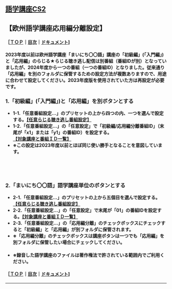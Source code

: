 ## [語学講座CS2](https://csreviser.github.io/CaptureStream2/) 
## 【欧州語学講座応用編分離設定】 　　　    
#### ［[ＴＯＰ](./)**｜**[目次](./#目次)**｜**[ドキュメント](./#ドキュメント-1)]

**2023年度以前は欧州語学講座「まいにち〇〇語」講座の「初級編」(「入門編」)と「応用編」のらじる★らじる聴き逃し配信は別番組（番組IDが別）となっていましたが、2024年度から一つの番組（一つの番組ID）となりました。従来通り「応用編」を別のフォルダに保管するための設定方法が複数ありますので、用途に合わせて設定してください。2023年度版を使用されていた方は再設定が必要です。**          

### 1.「初級編」(「入門編」)と「応用編」を別ボタンとする 
* **1-1.「任意番組設定…」のプリセットの上から四つの内、一つを選んで設定する。[【任意らじる聴き逃し番組設定】](./SETTING_COURSES)**        
* **1-2.「任意番組設定…」の「任意設定」で「初級編/応用編分離番組ID」（末尾が「x1」または「y1」の番組ID）を設定する。[【対象講座と番組ＩＤ一覧】](./courses_name)**        
* **※この設定は2023年度以前とほぼ同じ使い勝手となることを意図しています。**        
## 　　　　　  
### 2.「まいにち〇〇語」語学講座単位のボタンとする
* **2-1.「任意番組設定…」のプリセットの上から五個目を選んで設定する。[【任意らじる聴き逃し番組設定】](./SETTING_COURSES)**        
* **2-2.「任意番組設定…」の「任意設定」で末尾が「01」の番組IDを設定する。[【対象講座と番組ＩＤ一覧】](./courses_name)**        
* **2-3.「任意番組設定…」の「応用編分離」のチェックボックスにチェックすると「初級編」と「応用編」が別フォルダに保管されます。**        
* **※「応用編分離」のチェックボックスは講座ボタンは一つでも「応用編」を別フォルダに保管したい場合にチェックしてください。**  


- #### ※録音した語学講座のファイルは著作権法で許されている範囲内でご利用ください。          
#### ［[ＴＯＰ](./)**｜**[目次](./#目次)**｜**[ドキュメント](./#ドキュメント-1)] 

*** 
 <link rel="shortcut icon" type="image/x-icon" href="https://avatars.githubusercontent.com/u/46049273?v=4">
 <meta name="twitter:image:src" content="https://avatars.githubusercontent.com/u/46049273?v=4">
